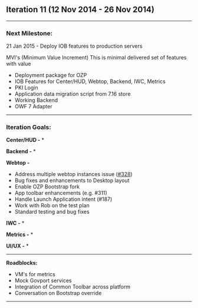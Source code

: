 ## Iteration 11 (12 Nov 2014 -  26 Nov 2014)

***

### Next Milestone:
21 Jan 2015 - Deploy IOB features to production servers

MVI's (Minimum Value Increment) This is minimal delivered set of features with value
* Deployment package for OZP
* IOB Features for Center/HUD, Webtop, Backend, IWC, Metrics
* PKI Login
* Application data migration script from 7.16 store
* Working Backend
* OWF 7 Adapter

***

### Iteration Goals:
**Center/HUD -**
* 

**Backend -**
* 

**Webtop -**
* Address multiple webtop instances issue ([#328](https://huboard.com/ozone-development/ozp-webtop#/issues/48416747))
* Bug fixes and enhancements to Desktop layout
* Enable OZP Bootstrap fork
* App toolbar enhancements (e.g. #311)
* Handle Launch Application intent (#187)
* Work with Rob on the test plan
* Standard testing and bug fixes

**IWC -**
* 

**Metrics -**
* 

**UI/UX -**
* 


***

**Roadblocks:**
* VM's for metrics
* Mock Govport services
* Integration of Common Toolbar across platform
* Conversation on Bootstrap override 
***